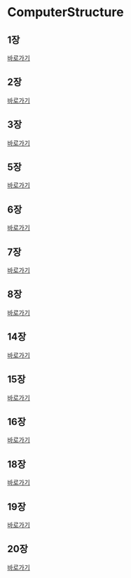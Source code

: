 # ComputerStructure


## 1장
[바로가기](https://github.com/MoSonLee/ComputerStructure/issues/1)
</br>

## 2장
[바로가기](https://github.com/MoSonLee/ComputerStructure/issues/2)
</br>

## 3장
[바로가기](https://github.com/MoSonLee/ComputerStructure/issues/3)
</br>

## 5장
[바로가기](https://github.com/MoSonLee/ComputerStructure/issues/4#issuecomment-949433833)
</br>

## 6장
[바로가기](https://github.com/MoSonLee/ComputerStructure/issues/5#issue-1033459957)
</br>

## 7장
[바로가기](https://github.com/MoSonLee/ComputerStructure/issues/6#issue-1034068712)
</br>


## 8장
[바로가기](https://github.com/MoSonLee/ComputerStructure/issues/7#issue-1034110594)
</br>

## 14장
[바로가기](https://github.com/MoSonLee/ComputerStructure/issues/8#issue-1065703694)
</br>

## 15장
[바로가기](https://github.com/MoSonLee/ComputerStructure/issues/10#issue-1084594938)
</br>

## 16장
[바로가기](https://github.com/MoSonLee/ComputerStructure/issues/9#issue-1084594884)
</br>

## 18장
[바로가기](https://github.com/MoSonLee/ComputerStructure/issues/11#issue-1084597381)
</br>

## 19장
[바로가기](https://github.com/MoSonLee/ComputerStructure/issues/12#issue-1085498572)
</br>

## 20장
[바로가기](https://github.com/MoSonLee/ComputerStructure/issues/13#issue-1085498628)
</br>
